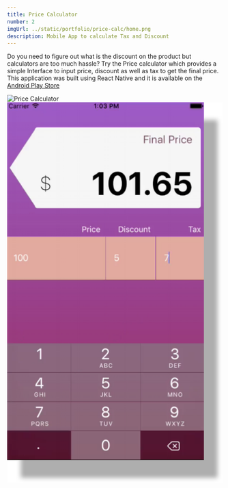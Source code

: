 ```yaml
---
title: Price Calculator
number: 2
imgUrl: ../static/portfolio/price-calc/home.png
description: Mobile App to calculate Tax and Discount
---
```


Do you need to figure out what is the discount on the product but calculators are too much hassle? Try the Price calculator which provides a simple Interface to input price, discount as well as tax to get the final price. This application was built using React Native and it is available on the [Android Play Store](https://play.google.com/store/apps/details?id=io.binoy.price_calc)

<img src="../static/portfolio/price-calc/01.png" alt="Price Calculator"/>
<br />
<img src="../static/portfolio/price-calc/home.png" />
